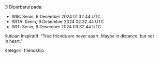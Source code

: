 ⏰ Diperbarui pada:
- WIB: Senin, 9 Desember 2024 01.32.44 UTC
- WITA: Senin, 9 Desember 2024 02.32.44 UTC
- WIT: Senin, 9 Desember 2024 03.32.44 UTC

Kutipan Inspiratif:
"True friends are never apart. Maybe in distance, but not in heart."


Kategori: friendship


